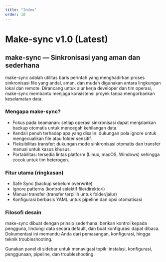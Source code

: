 ```yaml
---
title: "Index"
order: 10
---
```


# Make-sync v1.0 (Latest)

## make-sync — Sinkronisasi yang aman dan sederhana

make-sync adalah utilitas baris perintah yang menghadirkan proses sinkronisasi file yang andal, aman, dan mudah digunakan antara lingkungan lokal dan remote. Dirancang untuk alur kerja developer dan tim operasi, make-sync membantu menjaga konsistensi proyek tanpa mengorbankan keselamatan data.

### Mengapa make-sync?
- Fokus pada keamanan: setiap operasi sinkronisasi dapat menjalankan backup otomatis untuk mencegah kehilangan data.
- Kendali penuh terhadap apa yang disalin: dukungan pola ignore untuk mengecualikan file atau folder sensitif.
- Fleksibilitas transfer: dukungan mode sinkronisasi otomatis dan transfer manual untuk kasus khusus.
- Portabilitas: tersedia lintas platform (Linux, macOS, Windows) sehingga cocok untuk tim heterogen.

### Fitur utama (ringkasan)
- Safe Sync (backup sebelum overwrite)
- Ignore patterns (kontrol selektif file/direktori)
- Manual transfer (transfer terpilih untuk folder/jalur)
- Konfigurasi berbasis YAML untuk pipeline dan opsi otomatisasi

### Filosofi desain
make-sync dibuat dengan prinsip sederhana: berikan kontrol kepada pengguna, lindungi data secara default, dan buat konfigurasi dapat dibaca. Dokumentasi ini memandu Anda dari pemasangan, konfigurasi, hingga teknik troubleshooting.

Gunakan panel di sidebar untuk menavigasi topik: instalasi, konfigurasi, penggunaan, pipeline, dan troubleshooting.
